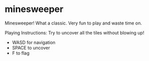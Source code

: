 # minesweeper
Minesweeper! What a classic. Very fun to play and waste time on.

Playing Instructions:
Try to uncover all the tiles without blowing up!
- WASD for navigation
- SPACE to uncover
- F to flag
